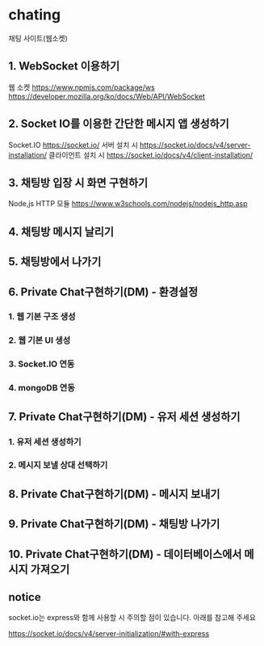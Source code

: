 # chating
채팅 사이트(웹소켓)


## 1. WebSocket 이용하기
웹 소켓
https://www.npmjs.com/package/ws
https://developer.mozilla.org/ko/docs/Web/API/WebSocket


## 2. Socket IO를 이용한 간단한 메시지 앱 생성하기
Socket.IO
https://socket.io/
서버 설치 시
https://socket.io/docs/v4/server-installation/
클라이언트 설치 시
https://socket.io/docs/v4/client-installation/

## 3. 채팅방 입장 시 화면 구현하기
Node,js HTTP 모듈
https://www.w3schools.com/nodejs/nodejs_http.asp


## 4. 채팅방 메시지 날리기

## 5. 채팅방에서 나가기

## 6. Private Chat구현하기(DM) - 환경설정
### 1. 웹 기본 구조 생성
### 2. 웹 기본 UI 생성
### 3. Socket.IO 연동
### 4. mongoDB 연동

## 7. Private Chat구현하기(DM) - 유저 세션 생성하기
### 1. 유저 세션 생성하기
### 2. 메시지 보낼 상대 선택하기

## 8. Private Chat구현하기(DM) - 메시지 보내기

## 9. Private Chat구현하기(DM) - 채팅방 나가기

## 10. Private Chat구현하기(DM) - 데이터베이스에서 메시지 가져오기

## notice
socket.io는 express와 함께 사용할 시 주의할 점이 있습니다.
아래를 참고해 주세요

https://socket.io/docs/v4/server-initialization/#with-express

